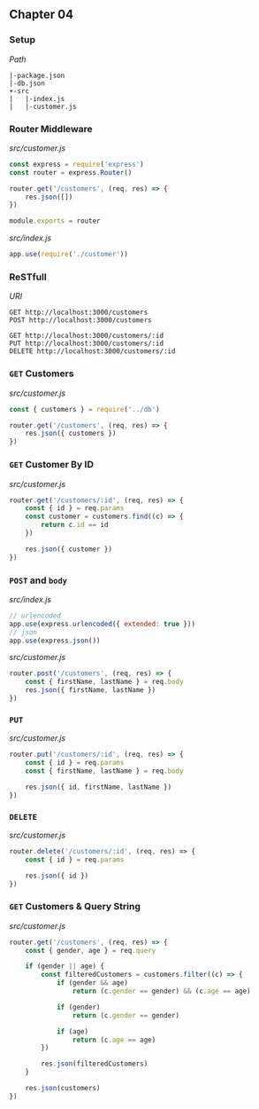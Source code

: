 ## Chapter 04

### Setup

*Path*

```
|-package.json
|-db.json
+-src
|   |-index.js
|   |-customer.js
```

### Router Middleware

*src/customer.js*

```js
const express = require('express')
const router = express.Router()

router.get('/customers', (req, res) => {
    res.json([])
})

module.exports = router
```

*src/index.js*

```js
app.use(require('./customer'))
```

### ReSTfull

*URI*

```
GET http://localhost:3000/customers
POST http://localhost:3000/customers

GET http://localhost:3000/customers/:id
PUT http://localhost:3000/customers/:id
DELETE http://localhost:3000/customers/:id
```

### `GET` Customers

*src/customer.js*

```js
const { customers } = require('../db')

router.get('/customers', (req, res) => {
    res.json({ customers })
})
```

### `GET` Customer By ID

*src/customer.js*

```js
router.get('/customers/:id', (req, res) => {
    const { id } = req.params
    const customer = customers.find((c) => {
        return c.id == id
    })

    res.json({ customer })
})
```

### `POST` and `body`

*src/index.js*

```js
// urlencoded
app.use(express.urlencoded({ extended: true }))
// json
app.use(express.json())
```

*src/customer.js*

```js
router.post('/customers', (req, res) => {
    const { firstName, lastName } = req.body
    res.json({ firstName, lastName })
})
```

### `PUT`

*src/customer.js*

```js
router.put('/customers/:id', (req, res) => {
    const { id } = req.params
    const { firstName, lastName } = req.body

    res.json({ id, firstName, lastName })
})
```

### `DELETE`

*src/customer.js*

```js
router.delete('/customers/:id', (req, res) => {
    const { id } = req.params

    res.json({ id })
})
```

### `GET` Customers & Query String

*src/customer.js*

```js
router.get('/customers', (req, res) => {
    const { gender, age } = req.query

    if (gender || age) {
        const filteredCustomers = customers.filter((c) => {
            if (gender && age)
                return (c.gender == gender) && (c.age == age)

            if (gender)
                return (c.gender == gender)

            if (age)
                return (c.age == age)
        })

        res.json(filteredCustomers)
    }

    res.json(customers)
})
```

